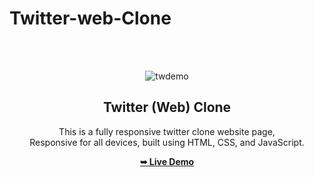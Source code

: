 # Twitter-web-Clone
<div align="center">
  
  <br />
  <br />
  
  ![twdemo](https://github.com/SiddhiKapil/Twitter-web-Clone/assets/129001399/e6e1862b-fa5a-4148-8d26-ec2dfbba83cd)


  <h2 align="center">Twitter (Web) Clone</h2>

  This is a fully responsive twitter clone website page, <br />Responsive for all devices, built using HTML, CSS, and JavaScript.

  <a href="https://siddhikapil.github.io/Twitter-web-Clone//"><strong>➥ Live Demo</strong></a>

</div>

<br />

